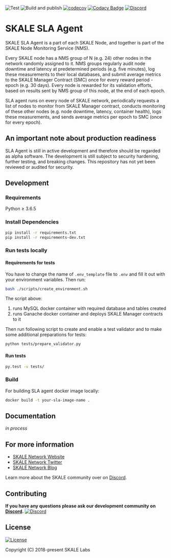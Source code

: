 ![Test](https://github.com/skalenetwork/sla-agent/workflows/Test/badge.svg)
![Build and publish](https://github.com/skalenetwork/sla-agent/workflows/Build%20and%20publish/badge.svg)
[![codecov](https://codecov.io/gh/skalenetwork/sla-agent/branch/develop/graph/badge.svg)](https://codecov.io/gh/skalenetwork/sla-agent)
[![Codacy Badge](https://api.codacy.com/project/badge/Grade/4faa45f48f164683bc985648136e74a7)](https://www.codacy.com/gh/skalenetwork/sla-agent?utm_source=github.com&utm_medium=referral&utm_content=skalenetwork/sla-agent&utm_campaign=Badge_Grade)
[![Discord](https://img.shields.io/discord/534485763354787851.svg)](https://discord.gg/vvUtWJB)

# SKALE SLA Agent

SKALE SLA Agent is a part of each SKALE Node, and together is part of the SKALE Node Monitoring Service (NMS).

Every SKALE node has a NMS group of N (e.g. 24) other nodes in the network randomly assigned to it. NMS groups regularly audit node downtime and latency at predetermined periods (e.g. five minutes), log these measurements to their local databases, and submit average metrics to the SKALE Manager Contract (SMC) once for every reward period - epoch (e.g. 30 days). Every node is rewarded for its validation efforts, based on results sent by NMS group of this node, at the end of each epoch.

SLA agent runs on every node of SKALE network, periodically requests a list of nodes to monitor from SKALE Manager contract, conducts monitoring of these other nodes (e.g. node downtime, latency, container health), logs these measurements, and sends average metrics per epoch to SMC (once for every epoch).

## An important note about production readiness

SLA Agent is still in active development and therefore should be regarded as alpha software. The development is still subject to security hardening, further testing, and breaking changes. This repository has not yet been reviewed or audited for security.

## Development

### Requirements

Python ≥ 3.6.5

### Install Dependencies

```bash
pip install -r requirements.txt
pip install -r requirements-dev.txt
```

### Run tests locally

#### Requirements for tests

You have to change the name of `.env_template` file to `.env` and fill it out with your environment variables.
Then run:

```bash
bash ./scripts/create_environment.sh
```

The script above: 
1) runs MySQL docker container with required database and tables created
2) runs Ganache docker container and deploys SKALE Manager contracts to it 

Then run following script to create and enable a test validator and to make some additional preparations for tests:

```bash
python tests/prepare_validator.py
```

#### Run tests

```bash
py.test -v tests/
```

### Build

For building SLA agent docker image locally:

```bash
docker build -t your-sla-image-name .
```

## Documentation

_in process_

## For more information

-   [SKALE Network Website](https://skale.network)
-   [SKALE Network Twitter](https://twitter.com/SkaleNetwork)
-   [SKALE Network Blog](https://skale.network/blog)  

Learn more about the SKALE community over on [Discord](http://skale.chat).

## Contributing

**If you have any questions please ask our development community on [Discord](https://discord.gg/vvUtWJB).**
[![Discord](https://img.shields.io/discord/534485763354787851.svg)](https://discord.gg/vvUtWJB)

## License

[![License](https://img.shields.io/github/license/skalenetwork/sla-agent)](LICENSE)

Copyright (C) 2018-present SKALE Labs
